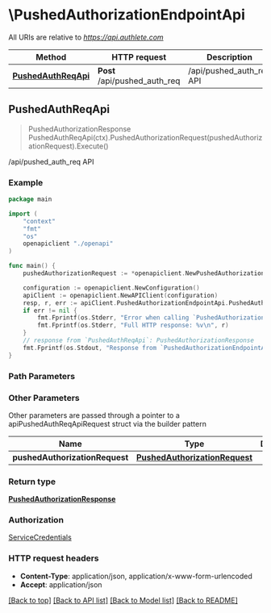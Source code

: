 # \PushedAuthorizationEndpointApi

All URIs are relative to *https://api.authlete.com*

Method | HTTP request | Description
------------- | ------------- | -------------
[**PushedAuthReqApi**](PushedAuthorizationEndpointApi.md#PushedAuthReqApi) | **Post** /api/pushed_auth_req | /api/pushed_auth_req API



## PushedAuthReqApi

> PushedAuthorizationResponse PushedAuthReqApi(ctx).PushedAuthorizationRequest(pushedAuthorizationRequest).Execute()

/api/pushed_auth_req API



### Example

```go
package main

import (
    "context"
    "fmt"
    "os"
    openapiclient "./openapi"
)

func main() {
    pushedAuthorizationRequest := *openapiclient.NewPushedAuthorizationRequest("Parameters_example") // PushedAuthorizationRequest | 

    configuration := openapiclient.NewConfiguration()
    apiClient := openapiclient.NewAPIClient(configuration)
    resp, r, err := apiClient.PushedAuthorizationEndpointApi.PushedAuthReqApi(context.Background()).PushedAuthorizationRequest(pushedAuthorizationRequest).Execute()
    if err != nil {
        fmt.Fprintf(os.Stderr, "Error when calling `PushedAuthorizationEndpointApi.PushedAuthReqApi``: %v\n", err)
        fmt.Fprintf(os.Stderr, "Full HTTP response: %v\n", r)
    }
    // response from `PushedAuthReqApi`: PushedAuthorizationResponse
    fmt.Fprintf(os.Stdout, "Response from `PushedAuthorizationEndpointApi.PushedAuthReqApi`: %v\n", resp)
}
```

### Path Parameters



### Other Parameters

Other parameters are passed through a pointer to a apiPushedAuthReqApiRequest struct via the builder pattern


Name | Type | Description  | Notes
------------- | ------------- | ------------- | -------------
 **pushedAuthorizationRequest** | [**PushedAuthorizationRequest**](PushedAuthorizationRequest.md) |  | 

### Return type

[**PushedAuthorizationResponse**](PushedAuthorizationResponse.md)

### Authorization

[ServiceCredentials](../README.md#ServiceCredentials)

### HTTP request headers

- **Content-Type**: application/json, application/x-www-form-urlencoded
- **Accept**: application/json

[[Back to top]](#) [[Back to API list]](../README.md#documentation-for-api-endpoints)
[[Back to Model list]](../README.md#documentation-for-models)
[[Back to README]](../README.md)

